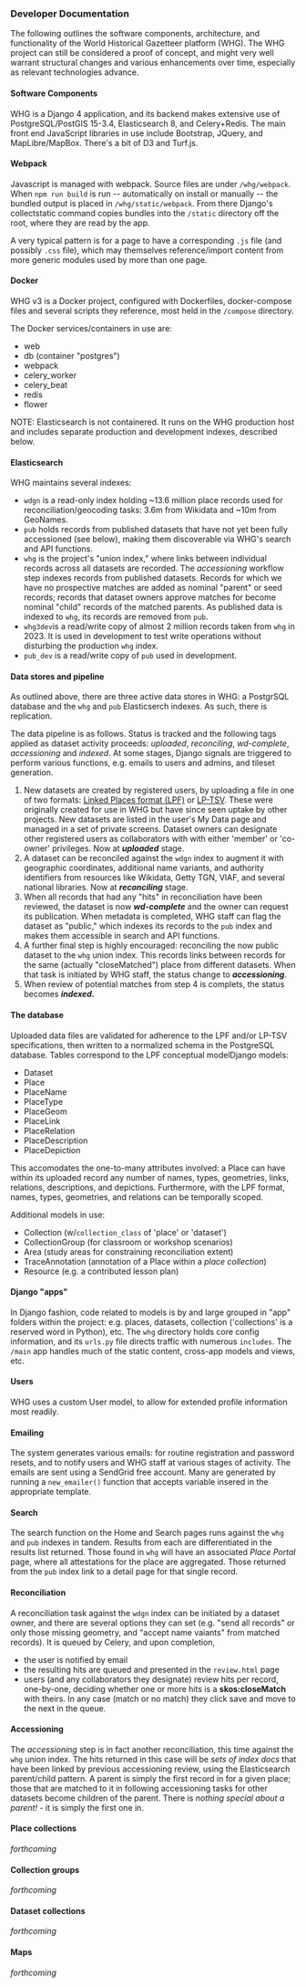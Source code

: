 ### Developer Documentation
The following outlines the software components, architecture, and functionality of the World Historical Gazetteer platform (WHG). The WHG project can still be considered a proof of concept, and might very well warrant structural changes and various enhancements over time, especially as relevant technologies advance. 

#### Software Components
WHG is a Django 4 application, and its backend makes extensive use of PostgreSQL/PostGIS 15-3.4, Elasticsearch 8, and Celery+Redis. The main front end JavaScript libraries in use include Bootstrap, JQuery, and MapLibre/MapBox. There's a bit of D3 and Turf.js. 

#### Webpack
Javascript is managed with webpack. Source files are under `/whg/webpack`. When `npm run build` is run -- automatically on install or manually -- the bundled output is placed in `/whg/static/webpack`. From there Django's collectstatic command copies bundles into the `/static` directory off the root, where they are read by the app. 

A very typical pattern is for a page to have a corresponding `.js` file (and possibly `.css` file), which may themselves reference/import content  from more generic modules used by more than one page.

#### Docker
WHG v3 is a Docker project, configured with Dockerfiles, docker-compose files and several scripts they reference, most held in the `/compose` directory.

The Docker services/containers in use are:

- web
- db (container "postgres")
- webpack
- celery_worker
- celery_beat
- redis
- flower

NOTE: Elasticsearch is not containered. It runs on the WHG production host and includes separate production and development indexes, described below.

#### Elasticsearch
WHG maintains several indexes:

- `wdgn` is a read-only index holding ~13.6 million place records used for reconciliation/geocoding tasks: 3.6m from Wikidata and ~10m from GeoNames.
- `pub` holds records from published datasets that have not yet been fully accessioned (see below), making them discoverable via WHG's search and API functions.
-  `whg` is the project's "union index," where links between individual records across all datasets are recorded. The _accessioning_ workflow step indexes records from published datasets. Records for which we have no prospective matches are added as nominal "parent" or seed records; records that dataset owners approve matches for become nominal "child" records of the matched parents. As published data is indexed to `whg`, its records are removed from `pub`.
-  `whg3dev`is a read/write copy of almost 2 million records taken from `whg` in 2023. It is used in development to test write operations without disturbing the production `whg` index.
-  `pub_dev` is a read/write copy of `pub` used in development.

#### Data stores and pipeline
As outlined above, there are three active data stores in WHG: a PostgrSQL database and the `whg` and `pub` Elasticserch indexes. As such, there is replication. 

The data pipeline is as follows. Status is tracked and the following tags applied as dataset activity proceeds: *uploaded*, *reconciling*, *wd-complete*, *accessioning* and *indexed*. At some stages, Django signals are triggered to perform various functions, e.g. emails to users and admins, and tileset generation.

1. New datasets are created by registered users, by uploading a file in one of two formats: [Linked Places format (LPF)](https://github.com/LinkedPasts/linked-places-format) or [LP-TSV](https://github.com/LinkedPasts/linked-places-format/blob/main/tsv_0.4.md). These were originally created for use in WHG but have since seen uptake by other projects. New datasets are listed in the user's My Data page and managed in a set of private screens. Dataset owners can designate other registered users as collaborators with with either 'member' or 'co-owner' privileges. Now at ***uploaded*** stage.
2. A dataset can be reconciled against the `wdgn` index to augment it with geographic coordinates, additional name variants, and authority identifiers from resources like Wikidata, Getty TGN, VIAF, and several national libraries. Now at ***reconciling*** stage.
3. When all records that had any "hits" in reconciliation have been reviewed, the dataset is now ***wd-complete*** and the owner can request its publication. When metadata is completed, WHG staff can flag the dataset as "public," which indexes its records to the `pub` index and makes them accessible in search and API functions.
4. A further final step is highly encouraged: reconciling the now public dataset to the `whg` union index. This records links between records for the same (actually "closeMatched") place from different datasets. When that task is initiated by WHG staff, the status change to ***accessioning***.
5. When review of potential matches from step 4 is complets, the status becomes ***indexed.***

#### The database
Uploaded data files are validated for adherence to the LPF and/or LP-TSV specifications, then written to a normalized schema in the PostgreSQL database. Tables correspond to the LPF conceptual modelDjango models:

- Dataset
- Place
- PlaceName
- PlaceType
- PlaceGeom
- PlaceLink
- PlaceRelation
- PlaceDescription
- PlaceDepiction

This accomodates the one-to-many attributes involved: a Place can have within its uploaded record any number of names, types, geometries, links, relations, descriptions, and depictions. Furthermore, with the LPF format, names, types, geometries, and relations can be temporally scoped.

Additional models in use:

- Collection (w/`collection_class` of 'place' or 'dataset')
- CollectionGroup (for classroom or workshop scenarios)
- Area (study areas for constraining reconciliation extent)
- TraceAnnotation (annotation of a  Place within a *place collection*)
- Resource (e.g. a contributed lesson plan)

#### Django "apps"
In Django fashion, code related to models is by and large grouped in "app" folders within the project: e.g. places, datasets, collection ('collections' is a reserved word in Python), etc. The `whg` directory holds core config information, and its `urls.py` file directs traffic with numerous `includes`. The `/main` app handles much of the static content, cross-app models and views, etc.

#### Users
WHG uses a custom User model, to allow for extended profile information most readily.

#### Emailing
The system generates various emails: for routine registration and password resets, and to notify users and WHG staff at various stages of activity. The emails are sent using a SendGrid free account. Many are generated by running a `new_emailer()` function that accepts variable insered in the appropriate template.

#### Search
The search function on the Home and Search pages runs against the `whg` and `pub` indexes in tandem. Results from each are differentiated in the results list returned. Those found in `whg` will have an associated *Place Portal* page, where all attestations for the place are aggregated. Those returned from the `pub` index link to a detail page for that single record.

#### Reconciliation
A reconciliation task against the `wdgn` index can be initiated by a dataset owner, and there are several options they can set (e.g. "send all records" or only those missing geometry, and "accept name vaiants" from matched records). It is queued by Celery, and upon completion,

- the user is notified by email
- the resulting hits are queued and presented in the `review.html` page
- users (and any collaborators they designate) review hits per record, one-by-one, deciding whether one or more hits is a **skos:closeMatch** with theirs. In any case (match or no match) they click save and move to the next in the queue.

#### Accessioning
The *accessioning* step is in fact another reconciliation, this time against the `whg` union index. The hits returned in this case will be *sets of index docs* that have been linked by previous accessioning review, using the Elasticsearch parent/child pattern. A parent is simply the first record in for a given place; those that are matched to it in following accessioning tasks for other datasets become children of the parent. There is *nothing special about a parent!* - it is simply the first one in.

#### Place collections
*forthcoming*

#### Collection groups
*forthcoming*

#### Dataset collections
*forthcoming*

#### Maps
*forthcoming*










